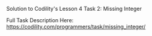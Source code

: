 Solution to Codility's Lesson 4 Task 2: Missing Integer

Full Task Description Here: https://codility.com/programmers/task/missing_integer/
